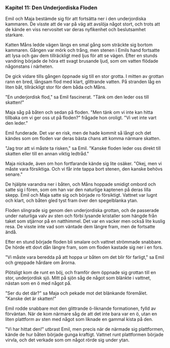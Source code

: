 ### **Kapitel 11: Den Underjordiska Floden**

Emil och Maja bestämde sig för att fortsätta ner i den underjordiska kammaren. De visste att de var på väg att avslöja något stort, och trots att de kände en viss nervositet var deras nyfikenhet och beslutsamhet starkare.

Katten Måns ledde vägen längs en smal gång som sträckte sig bortom kammaren. Gången var mörk och trång, men stenen i Emils hand fortsatte att lysa och gav dem tillräckligt med ljus för att se vägen. Efter en stunds vandring började de höra ett svagt brusande ljud, som om vatten flödade någonstans i närheten.

De gick vidare tills gången öppnade sig till en stor grotta. I mitten av grottan rann en bred, långsam flod med klart, glittrande vatten. På stranden låg en liten båt, tillräckligt stor för dem båda och Måns.

"En underjordisk flod," sa Emil fascinerat. "Tänk om den leder oss till skatten!"

Maja såg på båten och sedan på floden. "Men tänk om vi inte kan hitta tillbaka om vi ger oss ut på floden?" frågade hon oroligt. "Vi vet inte vart den leder."

Emil funderade. Det var en risk, men de hade kommit så långt och det kändes som om floden var deras bästa chans att komma närmare skatten.

"Jag tror att vi måste ta risken," sa Emil. "Kanske floden leder oss direkt till skatten eller till en annan viktig ledtråd."

Maja nickade, även om hon fortfarande kände sig lite osäker. "Okej, men vi måste vara försiktiga. Och vi får inte tappa bort stenen, den kanske behövs senare."

De hjälpte varandra ner i båten, och Måns hoppade smidigt ombord och satte sig i fören, som om han var den naturlige kaptenen på deras lilla skepp. Emil och Maja satte sig och började ro försiktigt. Vattnet var lugnt och klart, och båten gled tyst fram över den spegelblanka ytan.

Floden slingrade sig genom den underjordiska grottan, och de passerade under naturliga valv av sten och förbi lysande kristaller som hängde från taket som stjärnor på en natthimmel. Det var en vacker men också lite kuslig resa. De visste inte vad som väntade dem längre fram, men de fortsatte ändå.

Efter en stund började floden bli smalare och vattnet strömmade snabbare. De hörde ett dovt dån längre fram, som om floden kastade sig ner i en fors.

"Vi måste vara beredda på att hoppa ur båten om det blir för farligt," sa Emil och greppade hårdare om årorna.

Plötsligt kom de runt en böj, och framför dem öppnade sig grottan till en stor, underjordisk sjö. Mitt på sjön såg de något som blänkte i vattnet, nästan som en ö med något på.

"Ser du det där?" sa Maja och pekade mot det blänkande föremålet. "Kanske det är skatten!"

Emil rodde snabbare mot den glittrande ö-liknande formationen, fylld av förväntan. När de kom närmare såg de att det inte bara var en ö, utan en liten plattform av sten med något som liknade en gammal kista på den.

"Vi har hittat den!" utbrast Emil, men precis när de närmade sig plattformen, kände de hur båten började gunga kraftigt. Vattnet runt plattformen började virvla, och det verkade som om något rörde sig under ytan.
